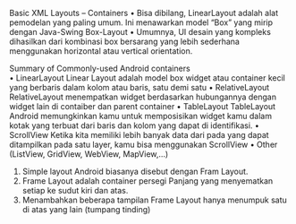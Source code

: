 Basic XML Layouts – Containers
•	Bisa dibilang, LinearLayout adalah alat pemodelan yang paling umum. Ini menawarkan model “Box” yang mirip dengan Java-Swing Box-Layout
•	Umumnya, UI desain yang kompleks dihasilkan dari kombinasi box bersarang yang lebih sederhana menggunakan horizontal atau vertical orientation.

Summary of Commonly-used Android containers  
•	LinearLayout
Linear Layout adalah model box widget atau container kecil yang berbaris dalam kolom atau baris, satu demi satu
•	RelativeLayout
RelativeLayout menempatkan widget berdasarkan hubungannya dengan widget lain di contaiber dan parent container
•	TableLayout
TableLayout Android memungkinkan kamu untuk memposisikan widget kamu dalam kotak yang terbuat dari baris dan kolom yang dapat di identifikasi.
•	ScrollView
Ketika kita memiliki lebih banyak data dari pada yang dapat ditampilkan pada satu layer, kamu bisa menggunakan ScrollView
•	Other (ListView, GridView, WebView, MapView,…)

1.	Simple layout Android biasanya disebut dengan Fram Layout.
2.	Frame Layout adalah container persegi Panjang yang menyematkan setiap ke sudut kiri dan atas.
3.	Menambahkan beberapa tampilan Frame Layout hanya menumpuk satu di atas yang lain (tumpang tinding)


